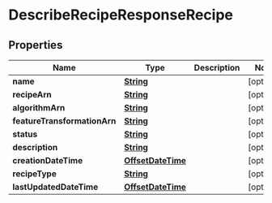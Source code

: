 

# DescribeRecipeResponseRecipe


## Properties

| Name | Type | Description | Notes |
|------------ | ------------- | ------------- | -------------|
|**name** | [**String**](String.md) |  |  [optional] |
|**recipeArn** | [**String**](String.md) |  |  [optional] |
|**algorithmArn** | [**String**](String.md) |  |  [optional] |
|**featureTransformationArn** | [**String**](String.md) |  |  [optional] |
|**status** | [**String**](String.md) |  |  [optional] |
|**description** | [**String**](String.md) |  |  [optional] |
|**creationDateTime** | [**OffsetDateTime**](OffsetDateTime.md) |  |  [optional] |
|**recipeType** | [**String**](String.md) |  |  [optional] |
|**lastUpdatedDateTime** | [**OffsetDateTime**](OffsetDateTime.md) |  |  [optional] |



